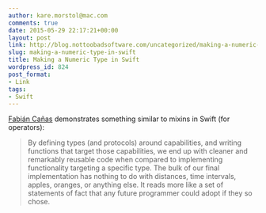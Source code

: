 ```yaml
---
author: kare.morstol@mac.com
comments: true
date: 2015-05-29 22:17:21+00:00
layout: post
link: http://blog.nottoobadsoftware.com/uncategorized/making-a-numeric-type-in-swift/
slug: making-a-numeric-type-in-swift
title: Making a Numeric Type in Swift
wordpress_id: 824
post_format:
- Link
tags:
- Swift
---
```


[Fabián Cañas](http://www.fabiancanas.com/blog/2015/5/21/making-a-numeric-type-in-swift) demonstrates something similar to mixins in Swift (for operators):



<blockquote>By defining types (and protocols) around capabilities, and writing functions that target those capabilities, we end up with cleaner and remarkably reusable code when compared to implementing functionality targeting a specific type. The bulk of our final implementation has nothing to do with distances, time intervals, apples, oranges, or anything else. It reads more like a set of statements of fact that any future programmer could adopt if they so chose.
</blockquote>
